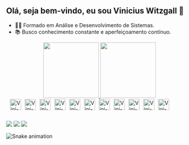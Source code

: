 ## Olá, seja bem-vindo, eu sou Vinicius Witzgall 👋

- 👨‍💻 Formado em Análise e Desenvolvimento de Sistemas.
- 📚 Busco conhecimento constante e aperfeiçoamento contínuo.

<div align="center">
  <a href="https://github.com/ViniciusWitzgall/ViniciusWitzgall">
  <img height="150em" src="https://github-readme-stats.vercel.app/api?username=ViniciusWitzgall&show_icons=true&theme=dark&include_all_commits=true&count_private=true"/>
  <img height="150em" src="https://github-readme-stats.vercel.app/api/top-langs/?username=ViniciusWitzgall&layout=compact&langs_count=7&theme=dark"/>
</div>

<div style="display:flex; flex-wrap:wrap; gap:10px; align-items:center;"><br>
    <img align="center" alt="Vini-Docker" height="30" src="https://img.shields.io/badge/Docker-2496ED?style=for-the-badge&logo=docker&logoColor=white">
    <img align="center" alt="Vini-Laravel" height="30" src="https://img.shields.io/badge/Laravel-F55247?style=for-the-badge&logo=laravel&logoColor=white"> 
    <img align="center" alt="Vini-C++" height="30" src="https://img.shields.io/badge/C%2B%2B-00427E?style=for-the-badge&logo=c%2B%2B&logoColor=white">
    <img align="center" alt="Vini-php" height="30" src="https://img.shields.io/badge/PHP-4F5B93?style=for-the-badge&logo=php&logoColor=white">
    <img align="center" alt="Vini-Java" height="30" src="https://img.shields.io/badge/Java-B07219?style=for-the-badge&logo=java&logoColor=white">
    <img align="center" alt="Vini-React" height="30" src="https://img.shields.io/badge/React-087EA4?style=for-the-badge&logo=react&logoColor=white">
    <img align="center" alt="Vini-Node" height="30" src="https://img.shields.io/badge/Node.js-5FA04E?style=for-the-badge&logo=node.js&logoColor=white">
    <img align="center" alt="Vini-Git" height="30" src="https://img.shields.io/badge/GIT-F1502F?style=for-the-badge&logo=git&logoColor=white"> 
    <img align="center" alt="Vini-Tailwind" height="30" src="https://img.shields.io/badge/Tailwind_CSS-0EA5E9?style=for-the-badge&logo=tailwind-css&logoColor=white">
    <img align="center" alt="Vini-mysql" height="30" src="https://img.shields.io/badge/MySQL-00618A?style=for-the-badge&logo=mysql&logoColor=white">
    <img align="center" alt="Vini-Js" height="30" src="https://img.shields.io/badge/JavaScript-F0DB4F?style=for-the-badge&logo=javascript&logoColor=black"> 
</div>

  
##
  
  <div> 
  <a href="https://www.instagram.com/vinicius.witzgall/" target="_blank"><img src="https://img.shields.io/badge/-Instagram-%23E4405F?style=for-the-badge&logo=instagram&logoColor=white" target="_blank"></a>
  <a href = "mailto:viniwitz@gmail.com"><img src="https://img.shields.io/badge/-Gmail-%23333?style=for-the-badge&logo=gmail&logoColor=white" target="_blank"></a>
  <a href="https://www.linkedin.com/in/vinicius-witzgall-90578b15a/" target="_blank"><img src="https://img.shields.io/badge/-LinkedIn-%230077B5?style=for-the-badge&logo=linkedin&logoColor=white" target="_blank"></a> 
 
  ![Snake animation](https://github.com/ViniciusWitzgall/ViniciusWitzgall/blob/output/github-contribution-grid-snake.svg)
 
</div>
